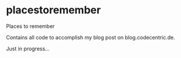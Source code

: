 # placestoremember
Places to remember

Contains all code to accomplish my blog post on blog.codecentric.de.

Just in progress...
